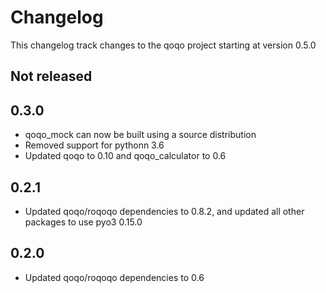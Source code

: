 # Changelog

This changelog track changes to the qoqo project starting at version 0.5.0

## Not released

## 0.3.0

* qoqo_mock can now be built using a source distribution
* Removed support for pythonn 3.6
* Updated qoqo to 0.10 and qoqo_calculator to 0.6

## 0.2.1

* Updated qoqo/roqoqo dependencies to 0.8.2, and updated all other packages to use pyo3 0.15.0
## 0.2.0

* Updated qoqo/roqoqo dependencies to 0.6
